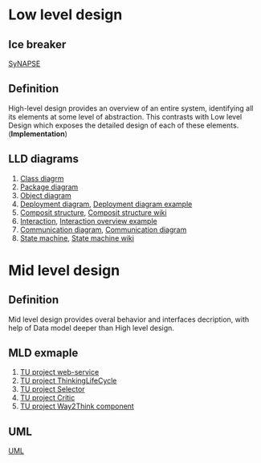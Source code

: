# Low level design

## Ice breaker

[SyNAPSE](http://www-03.ibm.com/press/us/en/pressrelease/41710.wss)

## Definition

High-level design provides an overview of an entire system, identifying all its elements at some level of abstraction. This contrasts with Low level Design which exposes the detailed design of each of these elements.(**Implementation**)

## LLD diagrams

1. [Class diagrm](https://en.wikipedia.org/wiki/Class_diagram)
1. [Package diagram](https://en.wikipedia.org/wiki/Package_diagram)
1. [Object diagram](https://en.wikipedia.org/wiki/Object_diagram)
1. [Deployment diagram](deployment.md),
[Deployment diagram example](https://en.wikipedia.org/wiki/Deployment_diagram)
1. [Composit structure](composit.md),
[Composit structure wiki](https://en.wikipedia.org/wiki/Composite_structure_diagram)
1. [Interaction](interaction.md),
[Interaction overview example](https://en.wikipedia.org/wiki/Interaction_overview_diagram)
1. [Communication diagram](communication_diagram.md), 
[Communication diagram](https://en.wikipedia.org/wiki/Communication_diagram)
1. [State machine](state_machine_diagram.md),
[State machine wiki](https://en.wikipedia.org/wiki/UML_state_machine)

# Mid level design

## Definition 

Mid level design provides overal behavior and interfaces decription, with help of Data model deeper than High level design.

## MLD exmaple

1. [TU project web-service](https://github.com/development-team/2/blob/master/doc/design-specification/tu-web-service.md)
1. [TU project ThinkingLifeCycle](https://github.com/development-team/2/blob/master/doc/design-specification/thinking-life-cycle.md)
1. [TU project Selector](https://github.com/development-team/2/blob/master/doc/design-specification/selector.md)
1. [TU project Critic](https://github.com/development-team/2/blob/master/doc/design-specification/critics.md)
1. [TU project Way2Think component](https://github.com/development-team/2/blob/master/doc/design-specification/way2Think.md)

## UML

[UML](uml.md)
